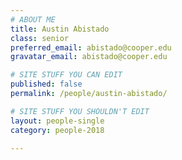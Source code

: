 ```yaml
---
# ABOUT ME
title: Austin Abistado
class: senior
preferred_email: abistado@cooper.edu
gravatar_email: abistado@cooper.edu

# SITE STUFF YOU CAN EDIT
published: false
permalink: /people/austin-abistado/

# SITE STUFF YOU SHOULDN'T EDIT
layout: people-single
category: people-2018

---
```




